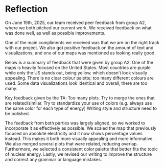 # Reflection

On June 19th, 2025, our team received peer feedback from group A2, where we both pitched our current work. We received feedback on what was done well, as well as possible improvements.

One of the main compliments we received was that we are on the right track with our project. We also got positive feedback on the amount of text and visualizations, and one of our maps was mentioned as looking really good.

Below is a summary of feedback that were given by group A2:
One of the maps is heavily focused on the United States. Most countries are purple while only the US stands out, being yellow, which doesn't look visually appealing.
There is no clear colour palette; too many different colours are used. 
Some data visualizations look identical and overall, there are too many.

Key feedback given by the TA:
Too many plots. Try to merge the ones that are related/similar.
Try to standardize your use of colors (e.g. always use the same color for each type of energy)
Writing style and structure need to be polished.
	
The feedback from both parties was largely aligned, so we worked to incorporate it as effectively as possible. 
We scaled the map that previously focused on absolute electricity and it now shows percentage values instead. This makes it both more visually appealing and more informative.
We also merged several plots that were related, reducing overlap. Furthermore, we selected a consistent color palette that better fits the topic of nuclear energy. 
Lastly, we revised our writing to improve the structure and correct any grammar or language mistakes.
